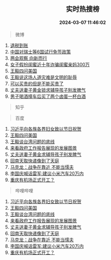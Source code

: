 <div align="center"><h2>实时热搜榜</h2><h4>2024-03-07 11:46:02</h4></div>

> 微博  

1. [退税到账](https://s.weibo.com/weibo?q=%E9%80%80%E7%A8%8E%E5%88%B0%E8%B4%A6&t=31&band_rank=1&Refer=top)<br />
2. [中国对瑞士等6国试行免签政策](https://s.weibo.com/weibo?q=%23%E4%B8%AD%E5%9B%BD%E5%AF%B9%E7%91%9E%E5%A3%AB%E7%AD%896%E5%9B%BD%E8%AF%95%E8%A1%8C%E5%85%8D%E7%AD%BE%E6%94%BF%E7%AD%96%23&t=31&band_rank=2&Refer=top)<br />
3. [两会观察 向新而行](https://s.weibo.com/weibo?q=%E4%B8%A4%E4%BC%9A%E8%A7%82%E5%AF%9F%20%E5%90%91%E6%96%B0%E8%80%8C%E8%A1%8C&t=31&band_rank=3&Refer=top)<br />
4. [女子假扮闺蜜近十年诈骗闺蜜亲妈300万](https://s.weibo.com/weibo?q=%23%E5%A5%B3%E5%AD%90%E5%81%87%E6%89%AE%E9%97%BA%E8%9C%9C%E8%BF%91%E5%8D%81%E5%B9%B4%E8%AF%88%E9%AA%97%E9%97%BA%E8%9C%9C%E4%BA%B2%E5%A6%88300%E4%B8%87%23&t=31&band_rank=4&Refer=top)<br />
5. [王毅四问美国](https://s.weibo.com/weibo?q=%23%E7%8E%8B%E6%AF%85%E5%9B%9B%E9%97%AE%E7%BE%8E%E5%9B%BD%23&t=31&band_rank=5&Refer=top)<br />
6. [王毅说这场人道灾难是文明的耻辱](https://s.weibo.com/weibo?q=%23%E7%8E%8B%E6%AF%85%E8%AF%B4%E8%BF%99%E5%9C%BA%E4%BA%BA%E9%81%93%E7%81%BE%E9%9A%BE%E6%98%AF%E6%96%87%E6%98%8E%E7%9A%84%E8%80%BB%E8%BE%B1%23&t=31&band_rank=6&Refer=top)<br />
7. [可以买贵的但是不能买贵了](https://s.weibo.com/weibo?q=%23%E5%8F%AF%E4%BB%A5%E4%B9%B0%E8%B4%B5%E7%9A%84%E4%BD%86%E6%98%AF%E4%B8%8D%E8%83%BD%E4%B9%B0%E8%B4%B5%E4%BA%86%23&t=31&band_rank=7&Refer=top)<br />
8. [丈夫送妻子黄金锁求辅导孩子别发脾气](https://s.weibo.com/weibo?q=%23%E4%B8%88%E5%A4%AB%E9%80%81%E5%A6%BB%E5%AD%90%E9%BB%84%E9%87%91%E9%94%81%E6%B1%82%E8%BE%85%E5%AF%BC%E5%AD%A9%E5%AD%90%E5%88%AB%E5%8F%91%E8%84%BE%E6%B0%94%23&t=31&band_rank=8&Refer=top)<br />
9. [男子喝酒撞车后买了两个卤蛋一杯白酒](https://s.weibo.com/weibo?q=%23%E7%94%B7%E5%AD%90%E5%96%9D%E9%85%92%E6%92%9E%E8%BD%A6%E5%90%8E%E4%B9%B0%E4%BA%86%E4%B8%A4%E4%B8%AA%E5%8D%A4%E8%9B%8B%E4%B8%80%E6%9D%AF%E7%99%BD%E9%85%92%23&t=31&band_rank=9&Refer=top)<br />

> 知乎  


> 百度  

1. [习近平向各族各界妇女致以节日祝贺](https://www.baidu.com/s?wd=%E4%B9%A0%E8%BF%91%E5%B9%B3%E5%90%91%E5%90%84%E6%97%8F%E5%90%84%E7%95%8C%E5%A6%87%E5%A5%B3%E8%87%B4%E4%BB%A5%E8%8A%82%E6%97%A5%E7%A5%9D%E8%B4%BA&sa=fyb_news&rsv_dl=fyb_news)<br />
2. [王毅四问美国](https://www.baidu.com/s?wd=%E7%8E%8B%E6%AF%85%E5%9B%9B%E9%97%AE%E7%BE%8E%E5%9B%BD&sa=fyb_news&rsv_dl=fyb_news)<br />
3. [王毅谈台湾问题的底线](https://www.baidu.com/s?wd=%E7%8E%8B%E6%AF%85%E8%B0%88%E5%8F%B0%E6%B9%BE%E9%97%AE%E9%A2%98%E7%9A%84%E5%BA%95%E7%BA%BF&sa=fyb_news&rsv_dl=fyb_news)<br />
4. [来看政府工作报告展现的发展图景](https://www.baidu.com/s?wd=%E6%9D%A5%E7%9C%8B%E6%94%BF%E5%BA%9C%E5%B7%A5%E4%BD%9C%E6%8A%A5%E5%91%8A%E5%B1%95%E7%8E%B0%E7%9A%84%E5%8F%91%E5%B1%95%E5%9B%BE%E6%99%AF&sa=fyb_news&rsv_dl=fyb_news)<br />
5. [丈夫送妻子黄金求辅导孩子别发脾气](https://www.baidu.com/s?wd=%E4%B8%88%E5%A4%AB%E9%80%81%E5%A6%BB%E5%AD%90%E9%BB%84%E9%87%91%E6%B1%82%E8%BE%85%E5%AF%BC%E5%AD%A9%E5%AD%90%E5%88%AB%E5%8F%91%E8%84%BE%E6%B0%94&sa=fyb_news&rsv_dl=fyb_news)<br />
6. [回南天取快递像到了天庭](https://www.baidu.com/s?wd=%E5%9B%9E%E5%8D%97%E5%A4%A9%E5%8F%96%E5%BF%AB%E9%80%92%E5%83%8F%E5%88%B0%E4%BA%86%E5%A4%A9%E5%BA%AD&sa=fyb_news&rsv_dl=fyb_news)<br />
7. [马克龙：战争在靠近 不能当懦夫](https://www.baidu.com/s?wd=%E9%A9%AC%E5%85%8B%E9%BE%99%EF%BC%9A%E6%88%98%E4%BA%89%E5%9C%A8%E9%9D%A0%E8%BF%91+%E4%B8%8D%E8%83%BD%E5%BD%93%E6%87%A6%E5%A4%AB&sa=fyb_news&rsv_dl=fyb_news)<br />
8. [李国庆喊话雷军:建议小米汽车20万内](https://www.baidu.com/s?wd=%E6%9D%8E%E5%9B%BD%E5%BA%86%E5%96%8A%E8%AF%9D%E9%9B%B7%E5%86%9B%3A%E5%BB%BA%E8%AE%AE%E5%B0%8F%E7%B1%B3%E6%B1%BD%E8%BD%A620%E4%B8%87%E5%86%85&sa=fyb_news&rsv_dl=fyb_news)<br />
9. [重庆有机场正式开工？](https://www.baidu.com/s?wd=%E9%87%8D%E5%BA%86%E6%9C%89%E6%9C%BA%E5%9C%BA%E6%AD%A3%E5%BC%8F%E5%BC%80%E5%B7%A5%EF%BC%9F&sa=fyb_news&rsv_dl=fyb_news)<br />

> 哔哩哔哩  

1. [习近平向各族各界妇女致以节日祝贺](https://www.baidu.com/s?wd=%E4%B9%A0%E8%BF%91%E5%B9%B3%E5%90%91%E5%90%84%E6%97%8F%E5%90%84%E7%95%8C%E5%A6%87%E5%A5%B3%E8%87%B4%E4%BB%A5%E8%8A%82%E6%97%A5%E7%A5%9D%E8%B4%BA&sa=fyb_news&rsv_dl=fyb_news)<br />
2. [王毅四问美国](https://www.baidu.com/s?wd=%E7%8E%8B%E6%AF%85%E5%9B%9B%E9%97%AE%E7%BE%8E%E5%9B%BD&sa=fyb_news&rsv_dl=fyb_news)<br />
3. [王毅谈台湾问题的底线](https://www.baidu.com/s?wd=%E7%8E%8B%E6%AF%85%E8%B0%88%E5%8F%B0%E6%B9%BE%E9%97%AE%E9%A2%98%E7%9A%84%E5%BA%95%E7%BA%BF&sa=fyb_news&rsv_dl=fyb_news)<br />
4. [来看政府工作报告展现的发展图景](https://www.baidu.com/s?wd=%E6%9D%A5%E7%9C%8B%E6%94%BF%E5%BA%9C%E5%B7%A5%E4%BD%9C%E6%8A%A5%E5%91%8A%E5%B1%95%E7%8E%B0%E7%9A%84%E5%8F%91%E5%B1%95%E5%9B%BE%E6%99%AF&sa=fyb_news&rsv_dl=fyb_news)<br />
5. [丈夫送妻子黄金求辅导孩子别发脾气](https://www.baidu.com/s?wd=%E4%B8%88%E5%A4%AB%E9%80%81%E5%A6%BB%E5%AD%90%E9%BB%84%E9%87%91%E6%B1%82%E8%BE%85%E5%AF%BC%E5%AD%A9%E5%AD%90%E5%88%AB%E5%8F%91%E8%84%BE%E6%B0%94&sa=fyb_news&rsv_dl=fyb_news)<br />
6. [回南天取快递像到了天庭](https://www.baidu.com/s?wd=%E5%9B%9E%E5%8D%97%E5%A4%A9%E5%8F%96%E5%BF%AB%E9%80%92%E5%83%8F%E5%88%B0%E4%BA%86%E5%A4%A9%E5%BA%AD&sa=fyb_news&rsv_dl=fyb_news)<br />
7. [马克龙：战争在靠近 不能当懦夫](https://www.baidu.com/s?wd=%E9%A9%AC%E5%85%8B%E9%BE%99%EF%BC%9A%E6%88%98%E4%BA%89%E5%9C%A8%E9%9D%A0%E8%BF%91+%E4%B8%8D%E8%83%BD%E5%BD%93%E6%87%A6%E5%A4%AB&sa=fyb_news&rsv_dl=fyb_news)<br />
8. [李国庆喊话雷军:建议小米汽车20万内](https://www.baidu.com/s?wd=%E6%9D%8E%E5%9B%BD%E5%BA%86%E5%96%8A%E8%AF%9D%E9%9B%B7%E5%86%9B%3A%E5%BB%BA%E8%AE%AE%E5%B0%8F%E7%B1%B3%E6%B1%BD%E8%BD%A620%E4%B8%87%E5%86%85&sa=fyb_news&rsv_dl=fyb_news)<br />
9. [重庆有机场正式开工？](https://www.baidu.com/s?wd=%E9%87%8D%E5%BA%86%E6%9C%89%E6%9C%BA%E5%9C%BA%E6%AD%A3%E5%BC%8F%E5%BC%80%E5%B7%A5%EF%BC%9F&sa=fyb_news&rsv_dl=fyb_news)<br />
